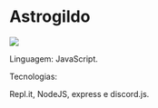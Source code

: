 # Astrogildo

<img src="https://cdn.discordapp.com/app-icons/730234792360280114/1eebad20fa20afac6e2f816feac98608.png">

Linguagem: JavaScript.

Tecnologias:

Repl.it, NodeJS, express e discord.js.
